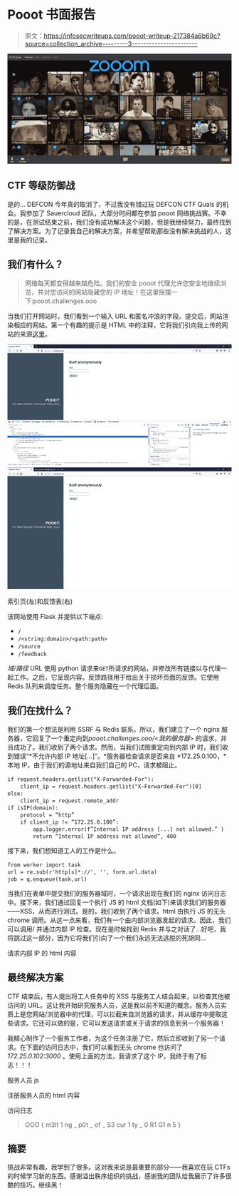 # Pooot 书面报告

> 原文：<https://infosecwriteups.com/pooot-writeup-217384a6b69c?source=collection_archive---------3----------------------->

![](img/17935b8b91b9ff319071e5a32558259e.png)

## CTF 等级防御战

是的… DEFCON 今年真的取消了，不过我没有错过玩 DEFCON CTF Quals 的机会。我参加了 Sauercloud 团队，大部分时间都在参加 pooot 网络挑战赛。不幸的是，在测试结束之前，我们没有成功解决这个问题，但是我继续努力，最终找到了解决方案。为了记录我自己的解决方案，并希望帮助那些没有解决挑战的人，这里是我的记录。

## 我们有什么？

> 网络每天都变得越来越危险。我们的安全 pooot 代理允许您安全地继续浏览，并对您访问的网站隐藏您的 IP 地址！在这里摇摆一下:pooot.challenges.ooo

当我们打开网站时，我们看到一个输入 URL 和匿名冲浪的字段。提交后，网站渲染相应的网站。第一个有趣的提示是 HTML 中的注释，它将我们引向我上传的网站的来源[这里](https://gist.github.com/FHantke/796e6f31a78f10503829873bd9713ad4)。

![](img/4d4ff1413edcbdfd8c66148bd92a27bc.png)![](img/e4dd464f6c88dd82a13546e8c8e2a670.png)

索引页(左)和反馈表(右)

该网站使用 Flask 并提供以下端点:

*   `/`
*   `/<string:domain>/<path:path>`
*   `/source`
*   `/feedback`

*域/路径* URL 使用 python 请求来`GET`所请求的网站，并修改所有链接以与代理一起工作。之后，它呈现内容。反馈路径用于给出关于损坏页面的反馈。它使用 Redis 队列来调度任务。整个服务隐藏在一个代理后面。

## 我们在找什么？

我们的第一个想法是利用 SSRF 与 Redis 联系。所以，我们建立了一个 nginx 服务器，它回复了一个重定向到*pooot.challenges.ooo/<我的服务器>* 的请求，并且成功了。我们收到了两个请求。然而，当我们试图重定向到内部 IP 时，我们收到错误“*不允许内部 IP 地址[…]”。*服务器检查请求是否来自 *172.25.0.100，*本地 IP，由于我们的源地址来自我们自己的 PC，请求被阻止。

```
if request.headers.getlist("X-Forwarded-For"):
    client_ip = request.headers.getlist("X-Forwarded-For")[0]
else:
    client_ip = request.remote_addr
if isIP(domain):
    protocol = “http”
    if client_ip != “172.25.0.100”:
        app.logger.error(f”Internal IP address [...] not allowed.” )
        return “Internal IP address not allowed”, 400
```

接下来，我们想知道工人的工作是什么。

```
from worker import task
url = re.sub(r'http[s]*://', '', form.url.data)
job = q.enqueue(task,url)
```

当我们在表单中提交我们的服务器域时，一个请求出现在我们的 nginx 访问日志中。接下来，我们通过回复一个执行 JS 的 html 文档(如下)来请求我们的服务器——XSS，从而进行测试。是的，我们收到了两个请求。html 由执行 JS 的无头 chrome 调用。从这一点来看，我们有一个由内部浏览器发起的请求。因此，我们可以调用/ <ip>并通过内部 IP 检查。现在是时候找到 Redis 并与之对话了…好吧，我将跳过这一部分，因为它将我们引向了一个我们永远无法逃脱的死胡同...</ip>

请求内部 IP 的 html 内容

## 最终解决方案

CTF 结束后，有人提出将工人任务中的 XSS 与服务工人结合起来，以检查其他被访问的 URL。这让我开始研究服务人员，这是我以前不知道的概念。服务人员实质上是您网站/浏览器中的代理，可以拦截来自浏览器的请求，并从缓存中提取这些请求。它还可以做的是，它可以发送请求或关于请求的信息到另一个服务器！

我精心制作了一个服务工作者，为这个任务注册了它，然后立即收到了另一个请求。在下面的访问日志中，我们可以看到无头 chrome 也访问了 *172.25.0.102:3000* 。使用上面的方法，我请求了这个 IP，我终于有了标志！！！

服务人员 js

注册服务人员的 html 内容

访问日志

> OOO { m3lt 1 ng _ p0t _ of _ S3 cur 1 ty _ 0 R1 G1 n 5 }

## 摘要

挑战非常有趣，我学到了很多。这对我来说是最重要的部分——我喜欢在玩 CTFs 的时候学习新的东西。感谢溢出秩序组织的挑战，感谢我的团队给我展示了许多很酷的技巧。继续黑！